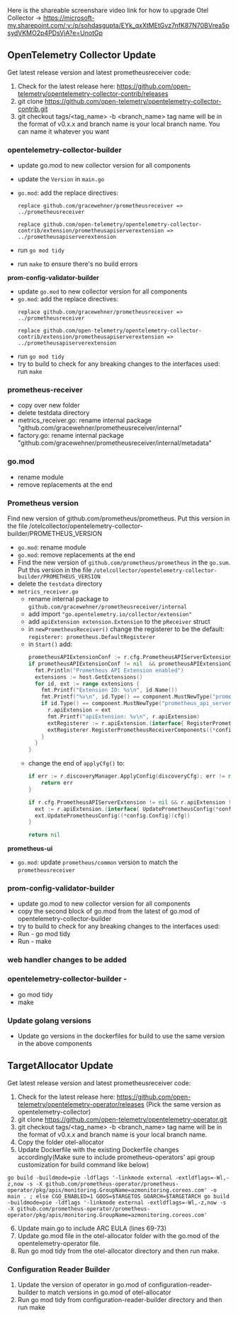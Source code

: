 Here is the shareable screenshare video link for how to upgrade Otel Collector -> https://microsoft-my.sharepoint.com/:v:/p/sohdasgupta/EYk_qxXtMEtGvz7nfK87N70BVrea5psydVKMO2p4PDsVjA?e=UnotGp

## OpenTelemetry Collector Update
Get latest release version and latest prometheusreceiver code:
1. Check for the latest release here: https://github.com/open-telemetry/opentelemetry-collector-contrib/releases
2. git clone https://github.com/open-telemetry/opentelemetry-collector-contrib.git
3. git checkout tags/<tag_name> -b <branch_name>   tag name will be in the format of v0.x.x and branch name is your local branch name. You can name it whatever you want

### opentelemetry-collector-builder
* update go.mod to new collector version for all components
* update the `Version` in `main.go`
* `go.mod`: add the replace directives:
  ```
  replace github.com/gracewehner/prometheusreceiver => ../prometheusreceiver

  replace github.com/open-telemetry/opentelemetry-collector-contrib/extension/prometheusapiserverextension => ../prometheusapiserverextension
  ```

* run `go mod tidy`
* run `make` to ensure there's no build errors

**prom-config-validator-builder**
* update `go.mod` to new collector version for all components
* `go.mod`: add the replace directives:
  ```
  replace github.com/gracewehner/prometheusreceiver => ../prometheusreceiver

  replace github.com/open-telemetry/opentelemetry-collector-contrib/extension/prometheusapiserverextension => ../prometheusapiserverextension
  ```
* run `go mod tidy`
* try to build to check for any breaking changes to the interfaces used: run `make`

### prometheus-receiver
* copy over new folder
* delete testdata directory
* metrics_receiver.go: rename internal package "github.com/gracewehner/prometheusreceiver/internal"
* factory.go: rename internal package "github.com/gracewehner/prometheusreceiver/internal/metadata"
### go.mod 
* rename module
* remove replacements at the end
### Prometheus version
Find new version of github.com/prometheus/prometheus. Put this version in the file /otelcollector/opentelemetry-collector-builder/PROMETHEUS_VERSION

* `go.mod`: rename module
* `go.mod`: remove replacements at the end
* Find the new version of `github.com/prometheus/prometheus` in the `go.sum`. Put this version in the file `/otelcollector/opentelemetry-collector-builder/PROMETHEUS_VERSION`
* delete the `testdata` directory
* `metrics_receiver.go`
  * rename internal package to `github.com/gracewehner/prometheusreceiver/internal`
  * add import `"go.opentelemetry.io/collector/extension"`
  * add `apiExtension extension.Extension` to the `pReceiver` struct
  * in `newPrometheusReceiver()` change the registerer to be the default: `registerer: prometheus.DefaultRegisterer`
  * in `Start()` add:
    ```go
    prometheusAPIExtensionConf := r.cfg.PrometheusAPIServerExtension
    if prometheusAPIExtensionConf != nil  && prometheusAPIExtensionConf.Enabled {
      fmt.Println("Prometheus API Extension enabled")
      extensions := host.GetExtensions()
      for id, ext := range extensions {
        fmt.Printf("Extension ID: %s\n", id.Name())
        fmt.Printf("%v\n", id.Type() == component.MustNewType("prometheus_api_server_extension"))
        if id.Type() == component.MustNewType("prometheus_api_server_extension") {
          r.apiExtension = ext
          fmt.Printf("apiExtension: %v\n", r.apiExtension)
          extRegisterer := r.apiExtension.(interface{ RegisterPrometheusReceiverComponents(*config.Config, *scrape.Manager, prometheus.Registerer) error})
          extRegisterer.RegisterPrometheusReceiverComponents((*config.Config)(baseCfg), r.scrapeManager, r.registerer)
        }
      }
    }
    ```
  * change the end of `applyCfg()` to:
    ```go
    if err := r.discoveryManager.ApplyConfig(discoveryCfg); err != nil {
        return err
    }

    if r.cfg.PrometheusAPIServerExtension != nil && r.apiExtension != nil && r.cfg.PrometheusAPIServerExtension.Enabled {
      ext := r.apiExtension.(interface{ UpdatePrometheusConfig(*config.Config) })
      ext.UpdatePrometheusConfig((*config.Config)(cfg))
    }

    return nil
    ```

**prometheus-ui**
* `go.mod`: update `prometheus/common` version to match the `prometheusreceiver`

<!-- * metrics_receiver.go: add webhandler code in initPrometheusComponents() or Start() function
* metrics_receiver.go: add extra import packages at the top
* metrics_receiver.go: add constants at the top
internal/otlp_transaction.go: in Append() function before if len(t.externalLabels) != 0 (currently line 92) add labels = labels.Copy() -->
### prom-config-validator-builder
* update go.mod to new collector version for all components
* copy the second block of go.mod from the latest of go.mod of opentelemetry-collector-builder 
* try to build to check for any breaking changes to the interfaces used: 
* Run - go mod tidy
* Run - make


### web handler changes to be added 

### opentelemetry-collector-builder - 
* go mod tidy
* make

### Update golang versions
* Update go versions in the dockerfiles for build to use the same version in the above components

<!-- Code block for web handler (This will be moved to extension)
```
module github.com/gracewehner/prometheusreceiver
    "github.com/prometheus/client_golang/prometheus"
    "github.com/prometheus/common/version"
    "github.com/prometheus/prometheus/web"
    // Use same settings as Prometheus web server
    maxConnections = 512
    readTimeoutMinutes = 10
    // Setup settings and logger and create Prometheus web handler
    webOptions := web.Options{
        ScrapeManager: r.scrapeManager,
        Context: ctx,
        ListenAddress: ":9090",
        ExternalURL: &url.URL{
            Scheme: "http",
            Host:   "localhost:9090",
            Path:   "",
        },
        RoutePrefix:    "/",
        ReadTimeout: time.Minute * readTimeoutMinutes,
        PageTitle: "Prometheus Receiver",
        Version: &web.PrometheusVersion{
            Version:   version.Version,
            Revision:  version.Revision,
            Branch:    version.Branch,
            BuildUser: version.BuildUser,
            BuildDate: version.BuildDate,
            GoVersion: version.GoVersion,
        },
        Flags: make(map[string]string),
        MaxConnections: maxConnections,
        IsAgent: true,
        Gatherer:   prometheus.DefaultGatherer,
    }
    go_kit_logger := log.NewLogfmtLogger(log.NewSyncWriter(os.Stderr))
    webHandler := web.New(go_kit_logger, &webOptions)
    listener, err := webHandler.Listener()
    if err != nil {
        return err
    }
    // Pass config and let the web handler know the config is ready.
    // These are needed because Prometheus allows reloading the config without restarting.
    webHandler.ApplyConfig(r.cfg.PrometheusConfig)
    webHandler.SetReady(true)
    // Uses the same context as the discovery and scrape managers for shutting down
    go func() {
        if err := webHandler.Run(ctx, listener, ""); err != nil {
            r.settings.Logger.Error("Web handler failed", zap.Error(err))
            host.ReportFatalError(err)
        }
    }()
``` -->

## TargetAllocator Update
Get latest release version and latest prometheusreceiver code:
1. Check for the latest release here: https://github.com/open-telemetry/opentelemetry-operator/releases (Pick the same version as opentelemetry-collector)
2. git clone https://github.com/open-telemetry/opentelemetry-operator.git
3. git checkout tags/<tag_name> -b <branch_name>   tag name will be in the format of v0.x.x and branch name is your local branch name. 
4. Copy the folder otel-allocator
5. Update Dockerfile with the existing Dockerfile changes accordingly(Make sure to include prometheus-operators' api group customization for build command like below)
```
go build -buildmode=pie -ldflags '-linkmode external -extldflags=-Wl,-z,now -s -X github.com/prometheus-operator/prometheus-operator/pkg/apis/monitoring.GroupName=azmonitoring.coreos.com' -o main . ; else CGO_ENABLED=1 GOOS=$TARGETOS GOARCH=$TARGETARCH go build -buildmode=pie -ldflags '-linkmode external -extldflags=-Wl,-z,now -s -X github.com/prometheus-operator/prometheus-operator/pkg/apis/monitoring.GroupName=azmonitoring.coreos.com'
```
6. Update main.go to include ARC EULA (lines 69-73)
7. Update go.mod file in the otel-allocator folder with the go.mod of the opentelemetry-operator file.
8. Run go mod tidy from the otel-allocator directory and then run make.

### Configuration Reader Builder
1. Update the version of operator in go.mod of configuration-reader-builder to match versions in go.mod of otel-allocator
2. Run go mod tidy from configuration-reader-builder directory and then run make